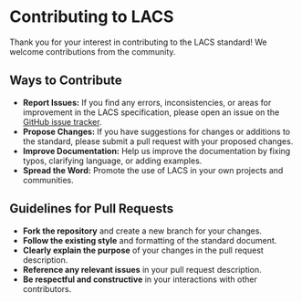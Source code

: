 # Contributing to LACS

Thank you for your interest in contributing to the LACS standard! We welcome contributions from the community.

## Ways to Contribute

*   **Report Issues:** If you find any errors, inconsistencies, or areas for improvement in the LACS specification, please open an issue on the [GitHub issue tracker](https://github.com/LumiFoundation/lacs/issues).
*   **Propose Changes:** If you have suggestions for changes or additions to the standard, please submit a pull request with your proposed changes.
*   **Improve Documentation:** Help us improve the documentation by fixing typos, clarifying language, or adding examples.
*   **Spread the Word:** Promote the use of LACS in your own projects and communities.

## Guidelines for Pull Requests

*   **Fork the repository** and create a new branch for your changes.
*   **Follow the existing style** and formatting of the standard document.
*   **Clearly explain the purpose** of your changes in the pull request description.
*   **Reference any relevant issues** in your pull request description.
*   **Be respectful and constructive** in your interactions with other contributors.

